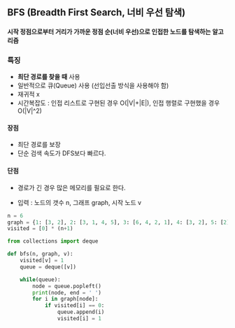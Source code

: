 ## BFS (Breadth First Search, 너비 우선 탐색)
#### 시작 정점으로부터 거리가 가까운 정점 순(너비 우선)으로 인접한 노드를 탐색하는 알고리즘

### 특징
- **최단 경로를 찾을 때** 사용
- 일반적으로 큐(Queue) 사용 (선입선출 방식을 사용해야 함)
- 재귀적 x
- 시간복잡도 : 인접 리스트로 구현된 경우 O(|V|+|E|), 인접 행렬로 구현했을 경우 O(|V|^2)

#### 장점
- 최단 경로를 보장
- 단순 검색 속도가 DFS보다 빠르다.

#### 단점
- 경로가 긴 경우 많은 메모리를 필요로 한다.


- 입력 : 노드의 갯수 n, 그래프 graph, 시작 노드 v

```python
n = 6 
graph = {1: [3, 2], 2: [3, 1, 4, 5], 3: [6, 4, 2, 1], 4: [3, 2], 5: [2], 6: [3]}
visited = [0] * (n+1)

from collections import deque

def bfs(n, graph, v):
    visited[v] = 1
    queue = deque([v])

    while(queue):
        node = queue.popleft()  
        print(node, end = ' ') 
        for i in graph[node]:
            if visited[i] == 0:
                queue.append(i)
                visited[i] = 1

```
